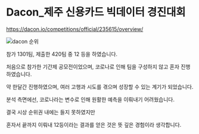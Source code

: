 # Dacon_제주 신용카드 빅데이터 경진대회

https://dacon.io/competitions/official/235615/overview/

![dacon 순위](https://user-images.githubusercontent.com/50981989/89752066-c1c21000-db0d-11ea-9361-eac072456e55.PNG)

참가 1301팀, 제출한 420팀 중 12 등을 하였습니다.<p>
</p>


처음으로 참가한 기간제 공모전이었으며, 코로나로 인해 팀을 구성하지 않고 혼자 진행하였습니다.

약 한달간 진행하였으며, 여러 고행과 시도를 겪으며 성장할 수 있는 계기가 되었습니다.

분석 측면에선, 코로나라는 변수로 인해 원활한 예측을 이뤄내기 어려웠습니다.

결국 시상 순위권 내에는 들지 못하였지만 

혼자서 끝까지 이뤄내 12등이라는 결과를 얻은 것은 뜻 깊은 경험이라 생각합니다.
